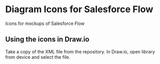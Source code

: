 # Diagram Icons for Salesforce Flow
Icons for mockups of Salesforce Flow

## Using the icons in Draw.io
Take a copy of the XML file from the repository. In Draw.io, open library from device and select the file. 
